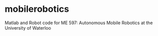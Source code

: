 # mobilerobotics
Matlab and Robot code for ME 597: Autonomous Mobile Robotics at the University of Waterloo
